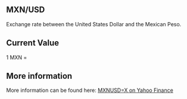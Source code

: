 ## MXN/USD

Exchange rate between the United States Dollar and the Mexican Peso.

## Current Value

1 MXN = <Value topic="finance/stock-exchange/currency/MXN/USD" decimals="3" unit="USD"/>

## More information

More information can be found here: [MXNUSD=X on Yahoo Finance](https://finance.yahoo.com/quote/MXNUSD=X/)
